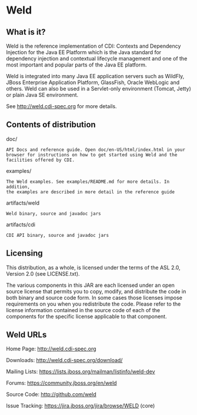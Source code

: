 
Weld
====

What is it?
------------

Weld is the reference implementation of CDI: Contexts and Dependency Injection 
for the Java EE Platform which is the Java standard for dependency injection and 
contextual lifecycle management and one of the most important and popular parts 
of the Java EE platform.

Weld is integrated into many Java EE application servers such as WildFly, 
JBoss Enterprise Application Platform, GlassFish, Oracle WebLogic and others. 
Weld can also be used in a Servlet-only environment (Tomcat, Jetty) or plain 
Java SE environment.

See http://weld.cdi-spec.org for more details.

Contents of distribution
------------------------

doc/

    API Docs and reference guide. Open doc/en-US/html/index.html in your
    browser for instructions on how to get started using Weld and the
    facilities offered by CDI. 

examples/

    The Weld examples. See examples/README.md for more details. In addition, 
    the examples are described in more detail in the reference guide

artifacts/weld

    Weld binary, source and javadoc jars

artifacts/cdi

    CDI API binary, source and javadoc jars

Licensing
---------

This distribution, as a whole, is licensed under the terms of the ASL 2.0, Version 2.0 (see LICENSE.txt).

The various components in this JAR are each licensed under an open source 
license that permits you to copy, modify, and distribute the code in both
binary and source code form. In some cases those licenses impose 
requirements on you when you redistribute the code. Please refer to the 
license information contained in the source code of each of the components
for the specific license applicable to that component.

Weld URLs
---------

Home Page:       http://weld.cdi-spec.org

Downloads:       http://weld.cdi-spec.org/download/

Mailing Lists:   https://lists.jboss.org/mailman/listinfo/weld-dev

Forums:          https://community.jboss.org/en/weld

Source Code:     http://github.com/weld

Issue Tracking:  https://jira.jboss.org/jira/browse/WELD (core)
